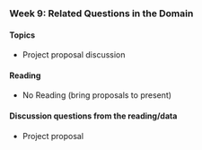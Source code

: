 ### Week 9: Related Questions in the Domain

#### Topics

- Project proposal discussion

#### Reading

- No Reading (bring proposals to present)

#### Discussion questions from the reading/data

- Project proposal

